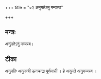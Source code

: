 +++
title = "०२ अनुमतेऽनु मन्यस्व"

+++
## मन्त्रः

अनु॑म॒तेऽनु॑ मन्यस्व।  

## टीका
अनुमतिः अनुमन्त्री ऊनचन्द्रा पूर्णमासी । हे अनुमते अनुमन्यस्व ।

